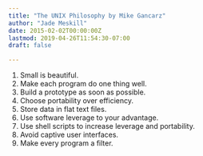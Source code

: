 ```yaml
---
title: "The UNIX Philosophy by Mike Gancarz"
author: "Jade Meskill"
date: 2015-02-02T00:00:00Z
lastmod: 2019-04-26T11:54:30-07:00
draft: false

---
```


1.  Small is beautiful.
2.  Make each program do one thing well.
3.  Build a prototype as soon as possible.
4.  Choose portability over efficiency.
5.  Store data in flat text files.
6.  Use software leverage to your advantage.
7.  Use shell scripts to increase leverage and portability.
8.  Avoid captive user interfaces.
9.  Make every program a filter.
